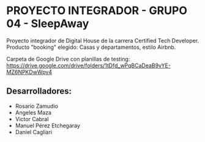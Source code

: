 # PROYECTO INTEGRADOR - GRUPO 04 - SleepAway

Proyecto integrador de Digital House de la carrera Certified Tech Developer.
Producto "booking" elegido: Casas y departamentos, estilo Airbnb.

Carpeta de Google Drive con planillas de testing:
https://drive.google.com/drive/folders/1tDfd_wPqBCaDeaB9vYE-MZ6NPKDwWpv4

## Desarrolladores:

- Rosario Zamudio
- Angeles Maza
- Victor Cabral
- Manuel Pérez Etchegaray
- Daniel Cagliari

